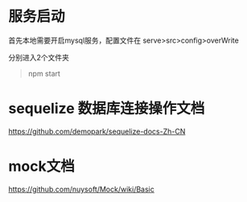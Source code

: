 # 服务启动

首先本地需要开启mysql服务，配置文件在 serve>src>config>overWrite

分别进入2个文件夹
> npm start







# sequelize 数据库连接操作文档
https://github.com/demopark/sequelize-docs-Zh-CN


# mock文档
https://github.com/nuysoft/Mock/wiki/Basic
